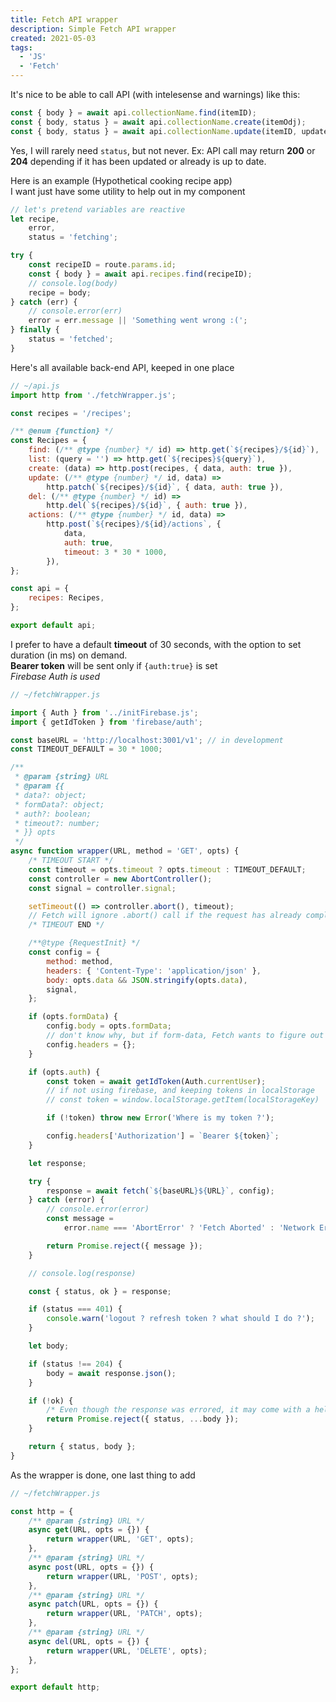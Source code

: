 ```yaml
---
title: Fetch API wrapper
description: Simple Fetch API wrapper
created: 2021-05-03
tags:
  - 'JS'
  - 'Fetch'
---
```


It's nice to be able to call API (with intelesense and warnings) like this:

```js
const { body } = await api.collectionName.find(itemID);
const { body, status } = await api.collectionName.create(itemOdj);
const { body, status } = await api.collectionName.update(itemID, updateObj);
```

Yes, I will rarely need `status`, but not never. Ex: API call may return **200** or **204** depending if it has been updated or already is up to date.

Here is an example (Hypothetical cooking recipe app)\
I want just have some utility to help out in my component

```js
// let's pretend variables are reactive
let recipe,
	error,
	status = 'fetching';

try {
	const recipeID = route.params.id;
	const { body } = await api.recipes.find(recipeID);
	// console.log(body)
	recipe = body;
} catch (err) {
	// console.error(err)
	error = err.message || 'Something went wrong :(';
} finally {
	status = 'fetched';
}
```

Here's all available back-end API, keeped in one place

```js
// ~/api.js
import http from './fetchWrapper.js';

const recipes = '/recipes';

/** @enum {function} */
const Recipes = {
	find: (/** @type {number} */ id) => http.get(`${recipes}/${id}`),
	list: (query = '') => http.get(`${recipes}${query}`),
	create: (data) => http.post(recipes, { data, auth: true }),
	update: (/** @type {number} */ id, data) =>
		http.patch(`${recipes}/${id}`, { data, auth: true }),
	del: (/** @type {number} */ id) =>
		http.del(`${recipes}/${id}`, { auth: true }),
	actions: (/** @type {number} */ id, data) =>
		http.post(`${recipes}/${id}/actions`, {
			data,
			auth: true,
			timeout: 3 * 30 * 1000,
		}),
};

const api = {
	recipes: Recipes,
};

export default api;
```

I prefer to have a default **timeout** of 30 seconds, with the option to set duration (in ms) on demand.\
**Bearer token** will be sent only if `{auth:true}` is set\
_Firebase Auth is used_

```js
// ~/fetchWrapper.js

import { Auth } from '../initFirebase.js';
import { getIdToken } from 'firebase/auth';

const baseURL = 'http://localhost:3001/v1'; // in development
const TIMEOUT_DEFAULT = 30 * 1000;

/**
 * @param {string} URL
 * @param {{
 * data?: object;
 * formData?: object;
 * auth?: boolean;
 * timeout?: number;
 * }} opts
 */
async function wrapper(URL, method = 'GET', opts) {
	/* TIMEOUT START */
	const timeout = opts.timeout ? opts.timeout : TIMEOUT_DEFAULT;
	const controller = new AbortController();
	const signal = controller.signal;

	setTimeout(() => controller.abort(), timeout);
	// Fetch will ignore .abort() call if the request has already completed
	/* TIMEOUT END */

	/**@type {RequestInit} */
	const config = {
		method: method,
		headers: { 'Content-Type': 'application/json' },
		body: opts.data && JSON.stringify(opts.data),
		signal,
	};

	if (opts.formData) {
		config.body = opts.formData;
		// don't know why, but if form-data, Fetch wants to figure out headers by itself
		config.headers = {};
	}

	if (opts.auth) {
		const token = await getIdToken(Auth.currentUser);
		// if not using firebase, and keeping tokens in localStorage
		// const token = window.localStorage.getItem(localStorageKey)

		if (!token) throw new Error('Where is my token ?');

		config.headers['Authorization'] = `Bearer ${token}`;
	}

	let response;

	try {
		response = await fetch(`${baseURL}${URL}`, config);
	} catch (error) {
		// console.error(error)
		const message =
			error.name === 'AbortError' ? 'Fetch Aborted' : 'Network Error';

		return Promise.reject({ message });
	}

	// console.log(response)

	const { status, ok } = response;

	if (status === 401) {
		console.warn('logout ? refresh token ? what should I do ?');
	}

	let body;

	if (status !== 204) {
		body = await response.json();
	}

	if (!ok) {
		/* Even though the response was errored, it may come with a helpful message, that's why body is returned with status*/
		return Promise.reject({ status, ...body });
	}

	return { status, body };
}
```

As the wrapper is done, one last thing to add

```js
// ~/fetchWrapper.js

const http = {
	/** @param {string} URL */
	async get(URL, opts = {}) {
		return wrapper(URL, 'GET', opts);
	},
	/** @param {string} URL */
	async post(URL, opts = {}) {
		return wrapper(URL, 'POST', opts);
	},
	/** @param {string} URL */
	async patch(URL, opts = {}) {
		return wrapper(URL, 'PATCH', opts);
	},
	/** @param {string} URL */
	async del(URL, opts = {}) {
		return wrapper(URL, 'DELETE', opts);
	},
};

export default http;
```
